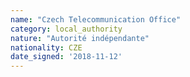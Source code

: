```yaml
---
name: "Czech Telecommunication Office"
category: local_authority
nature: "Autorité indépendante"
nationality: CZE
date_signed: '2018-11-12'
---
```

    